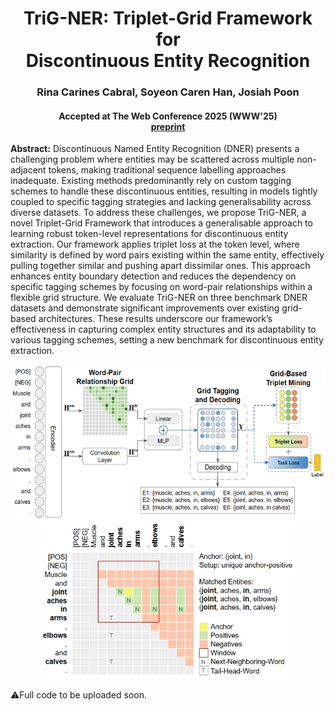 # <div align="center">TriG-NER: Triplet-Grid Framework for</br>Discontinuous Entity Recognition</div>

### <div align="center">Rina Carines Cabral, Soyeon Caren Han, Josiah Poon</div>
#### <div align="center">Accepted at The Web Conference 2025 (WWW'25)<br>[preprint](https://arxiv.org/abs/2411.01839)</div>

**Abstract:** Discontinuous Named Entity Recognition (DNER) presents a challenging problem where entities may be scattered across multiple non-adjacent tokens, making traditional sequence labelling approaches inadequate. Existing methods predominantly rely on custom tagging schemes to handle these discontinuous entities, resulting in models tightly coupled to specific tagging strategies and lacking generalisability across diverse datasets. To address these challenges, we propose TriG-NER, a novel Triplet-Grid Framework that introduces a generalisable approach to learning robust token-level representations for discontinuous entity extraction. Our framework applies triplet loss at the token level, where similarity is defined by word pairs existing within the same entity, effectively pulling together similar and pushing apart dissimilar ones. This approach enhances entity boundary detection and reduces the dependency on specific tagging schemes by focusing on word-pair relationships within a flexible grid structure. We evaluate TriG-NER on three benchmark DNER datasets and demonstrate significant improvements over existing grid-based architectures. These results underscore our framework’s effectiveness in capturing complex entity structures and its adaptability to various tagging schemes, setting a new benchmark for discontinuous entity extraction.

<p align="center">
  <img alt="Overall Architecture" src="https://github.com/adlnlp/trig_ner/blob/main/figures/architecture5.jpg" height="250" />
  <img alt="Triplet Candidates and Grid Class example" src="https://github.com/adlnlp/trig_ner/blob/main/figures/candidate_sample_1_v2.jpg" height="250" /> 
</p>

⚠️Full code to be uploaded soon.
